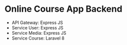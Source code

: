 # Online Course App Backend

- API Gateway: Express JS
- Service User: Express JS
- Service Media: Express JS
- Service Course: Laravel 8
